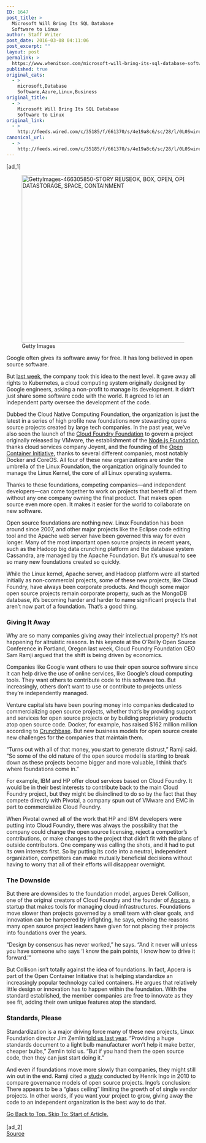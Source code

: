 ```yaml
---
ID: 1647
post_title: >
  Microsoft Will Bring Its SQL Database
  Software to Linux
author: Staff Writer
post_date: 2016-03-08 04:11:06
post_excerpt: ""
layout: post
permalink: >
  https://www.whenitson.com/microsoft-will-bring-its-sql-database-software-to-linux/
published: true
original_cats:
  - >
    microsoft,Database
    Software,Azure,Linux,Business
original_title:
  - >
    Microsoft Will Bring Its SQL Database
    Software to Linux
original_link:
  - >
    http://feeds.wired.com/c/35185/f/661370/s/4e19a8c6/sc/28/l/0L0Swired0N0C20A160C0A30Cmicrosoft0Ewill0Ebring0Esql0Edatabase0Esoftware0Elinux0C/story01.htm
canonical_url:
  - >
    http://feeds.wired.com/c/35185/f/661370/s/4e19a8c6/sc/28/l/0L0Swired0N0C20A160C0A30Cmicrosoft0Ewill0Ebring0Esql0Edatabase0Esoftware0Elinux0C/story01.htm
---
```

 [ad_1]
<br><div id=""><figure attachment_1815973="" class="wp-caption landscape alignnone  relative" data-js="fader"><a href="http://www.wired.com/wp-content/uploads/2015/07/GettyImages-466305850-FEATURED.jpg"><img src="http://www.whenitson.com/wp-content/uploads/2016/01/Goodbye-Applets-Another-Cruddy-Piece-of-Web-Tech-Is-Finally-Going-Away.jpg" alt="GettyImages-466305850-STORY REUSEOK, BOX, OPEN, OPENSOURCE, STORAGE, DATASTORAGE, SPACE, CONTAINMENT" width="582" height="437" class="size-default-top-art wp-image-1815973"/></a><figcaption class="wp-caption-text link-underline"><span class="credit link-underline-sm"><span aria-hidden="true" class="ui ui-illo inline-block ui-credit relative opacity-5 marg-r-micro"/> Getty Images</span></figcaption></figure><p>Google often gives its software away for free. It has long believed in open source software.</p>
<p>But <a href="http://www.wired.com/2015/07/1812997/">last week</a>, the company took this idea to the next level. It gave away all rights to Kubernetes, a cloud computing system originally designed by Google engineers, asking a non-profit to manage its development. It didn’t just share some software code with the world. It agreed to let an independent party oversee the development of the code.</p>
<p>Dubbed the Cloud Native Computing Foundation, the organization is just the latest in a series of high profile new foundations now stewarding opens source projects created by large tech companies. In the past year, we’ve also seen the launch of the <a href="https://www.cloudfoundry.org/">Cloud Foundry Foundation</a> to govern a project originally released by VMware, the establishment of the <a href="http://www.wired.com/2015/02/nodejs-foundation/">Node.js Foundation</a>, thanks cloud services company Joyent, and the founding of the <a href="http://www.wired.com/2015/06/software-containers-bringing-tech-giants-together/">Open Container Initiative</a>, thanks to several different companies, most notably Docker and CoreOS. All four of these new organizations are under the umbrella of the Linux Foundation, the organization originally founded to manage the Linux Kernel, the core of all Linux operating systems.</p>
<p>Thanks to these foundations, competing companies—and independent developers—can come together to work on projects that benefit all of them without any one company owning the final product. That makes open source even more open. It makes it easier for the world to collaborate on new software.</p>
<p>Open source foundations are nothing new. Linux Foundation has been around since 2007, and other major projects like the Eclipse code editing tool and the Apache web server have been governed this way for even longer. Many of the most important open source projects in recent years, such as the Hadoop big data crunching platform and the database system Cassandra, are managed by the Apache Foundation. But it’s unusual to see so many new foundations created so quickly.</p>
<p>While the Linux kernel, Apache server, and Hadoop platform were all started initially as non-commercial projects, some of these new projects, like Cloud Foundry, have always been corporate products. And though some major open source projects remain corporate property, such as the MongoDB database, it’s becoming harder and harder to name significant projects that aren’t now part of a foundation. That’s a  good thing.</p>
<h3>Giving It Away</h3>
<p>Why are so many companies giving away their intellectual property? It’s not happening for altruistic reasons. In his keynote at the O’Reilly Open Source Conference in Portland, Oregon last week, Cloud Foundry Foundation CEO Sam Ramji argued that the shift is being driven by economics.</p>
<p>Companies like Google want others to use their open source software since it can help drive the use of online services, like Google’s cloud computing tools. They want others to contribute code to this software too. But increasingly, others don’t want to use or contribute to projects unless they’re independently managed.  </p>
<p>Venture capitalists have been pouring money into companies dedicated to commercializing open source projects, whether that’s by providing support and services for open source projects or by building proprietary products atop open source code. Docker, for example, has raised $162 million million according to <a href="https://www.crunchbase.com/organization/docker">Crunchbase</a>. But new business models for open source create new challenges for the companies that maintain them.</p>
<p>“Turns out with all of that money, you start to generate distrust,” Ramji said. “So some of the old nature of the open source model is starting to break down as these projects become bigger and more valuable, I think that’s where foundations come in.”</p>
<p>For example, IBM and HP offer cloud services based on Cloud Foundry. It would be in their best interests to contribute back to the main Cloud Foundry project, but they might be disinclined to do so by the fact that they compete directly with Pivotal, a company spun out of VMware and EMC in part to commercialize Cloud Foundry.</p>
<p>When Pivotal owned all of the work that HP and IBM developers were putting into Cloud Foundry, there was always the possibility that the company could change the open source licensing, reject a competitor’s contributions, or make changes to the project that didn’t fit with the plans of outside contributors. One company was calling the shots, and it had to put its own interests first. So by putting its code into a neutral, independent organization, competitors can make mutually beneficial decisions without having to worry that all of their efforts will disappear overnight.</p>
<h3>The Downside</h3>
<p>But there are downsides to the foundation model, argues Derek Collison, one of the original creators of Cloud Foundry and the founder of <a href="https://www.apcera.com/">Apcera</a>, a startup that makes tools for managing cloud infrastructures. Foundations move slower than projects governed by a small team with clear goals, and innovation can be hampered by infighting, he says, echoing the reasons many open source project leaders have given for not placing their projects into foundations over the years.</p>
<p>“Design by consensus has never worked,” he says. “And it never will unless you have someone who says ‘I know the pain points, I know how to drive it forward.'”</p>
<p>But Collison isn’t totally against the idea of foundations. In fact, Apcera is part of the Open Container Initiative that is helping standardize an increasingly popular technology called containers. He argues that relatively little design or innovation has to happen within the foundation. With the standard established, the member companies are free to innovate as they see fit, adding their own unique features atop the standard.</p>
<h3>Standards, Please</h3>
<p>Standardization is a major driving force many of these new projects, Linux Foundation director Jim Zemlin <a href="http://www.wired.com/2014/07/open-source-boy-band/">told us last year</a>. “Providing a huge standards document to a light bulb manufacturer won’t help it make better, cheaper bulbs,” Zemlin told us. “But if you hand them the open source code, then they can just start doing it.”</p>
<p>And even if foundations move more slowly than companies, they might still win out in the end. Ramji cited a <a href="http://openlife.cc/blogs/2010/november/how-grow-your-open-source-project-10x-and-revenues-5x">study</a> conducted by Henrik Ingo in 2010 to compare governance models of open source projects. Ingo’s conclusion: There appears to be a “glass ceiling” limiting the growth of of single vendor projects. In other words, if you want your project to grow, giving away the code to an independent organization is the best way to do that.</p>
							<a class="visually-hidden skip-to-text-link focusable bg-white" href="#start-of-content">Go Back to Top. Skip To: Start of Article.</a>
						</div>
<br>[ad_2]
<br><a href="http://feeds.wired.com/c/35185/f/661370/s/4e19a8c6/sc/28/l/0L0Swired0N0C20A160C0A30Cmicrosoft0Ewill0Ebring0Esql0Edatabase0Esoftware0Elinux0C/story01.htm">Source </a>